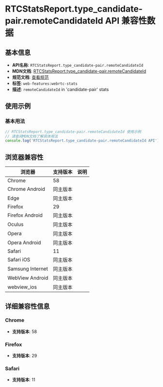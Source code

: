 # RTCStatsReport.type_candidate-pair.remoteCandidateId API 兼容性数据

## 基本信息

- **API名称**: `RTCStatsReport.type_candidate-pair.remoteCandidateId`
- **MDN文档**: [RTCStatsReport.type_candidate-pair.remoteCandidateId](https://developer.mozilla.org/docs/Web/API/RTCIceCandidatePairStats/remoteCandidateId)
- **规范文档**: [查看规范](https://w3c.github.io/webrtc-stats/#dom-rtcicecandidatepairstats-remotecandidateid)
- **标签**: `web-features:webrtc-stats`
- **描述**: `remoteCandidateId` in 'candidate-pair' stats

## 使用示例

### 基本用法

```javascript
// RTCStatsReport.type_candidate-pair.remoteCandidateId 使用示例
// 请查阅MDN文档了解具体用法
console.log('RTCStatsReport.type_candidate-pair.remoteCandidateId API');
```

## 浏览器兼容性

| 浏览器 | 支持版本 | 说明 |
|--------|----------|------|
| Chrome | 58 |  |
| Chrome Android | 同主版本 |  |
| Edge | 同主版本 |  |
| Firefox | 29 |  |
| Firefox Android | 同主版本 |  |
| Oculus | 同主版本 |  |
| Opera | 同主版本 |  |
| Opera Android | 同主版本 |  |
| Safari | 11 |  |
| Safari iOS | 同主版本 |  |
| Samsung Internet | 同主版本 |  |
| WebView Android | 同主版本 |  |
| webview_ios | 同主版本 |  |

## 详细兼容性信息

### Chrome

- **支持版本**: 58

### Firefox

- **支持版本**: 29

### Safari

- **支持版本**: 11


